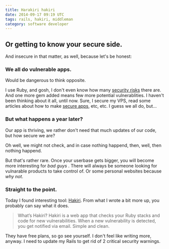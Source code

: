 ```yaml
---
title: Harakiri hakiri
date: 2014-09-17 09:19 UTC
tags: rails, hakiri, middleman
category: software developer
---
```


## Or getting to know your secure side.

And insecure in that matter, as well, because let's be honest:

### We all do vulnerable apps.

Would be dangerous to think opposite.

I use Ruby, and gosh, I don't even know how many [security risks](https://www.ruby-lang.org/en/security/) there are. And one more gem added means few more potential vulnerablities. I haven't been thinking about it all, until now.
Sure, I secure my VPS, read some articles about how to make [secure apps](http://guides.rubyonrails.org/security.html), etc, etc. I guess we all do, but...

### But what happens a year later?

Our app is thriving, we rather don't need that much updates of our code, but how secure we are?

Oh well, we might not check, and in case nothing happend, then, well, then nothing happend.

But that's rather rare. Once your userbase gets bigger, you will become more interesting for *bad guys* .
There will always be someone looking for vulnarable products to take control of. Or some personal websites because *why not*.

### Straight to the point.

Today I found interesting tool: [Hakiri](https://hakiri.io). From what I wrote a bit more up, you probably can say what it does.

> What’s Hakiri? Hakiri is a web app that checks your Ruby stacks and code for new vulnerabilities. When a new vulnerability is detected, you get notified via email. Simple and clean.

They have free plans, so go see yourself. I don't feel like writing more, anyway. I need to update my Rails to get rid of 2 critical security warnings.

